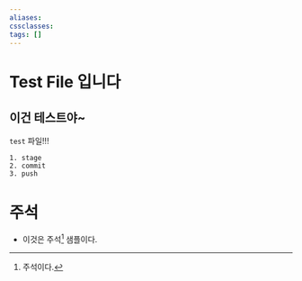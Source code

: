```yaml
---
aliases: 
cssclasses: 
tags: []
---
```


# Test File 입니다
## 이건 테스트야~
`test` 파일!!!


```
1. stage
2. commit
3. push
```

# 주석
- 이것은 주석[^1] 샘플이다.

[^1]: 주석이다.
